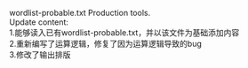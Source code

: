 wordlist-probable.txt Production tools.  
Update content:  
1.能够读入已有wordlist-probable.txt，并以该文件为基础添加内容  
2.重新编写了运算逻辑，修复了因为运算逻辑导致的bug  
3.修改了输出排版  
